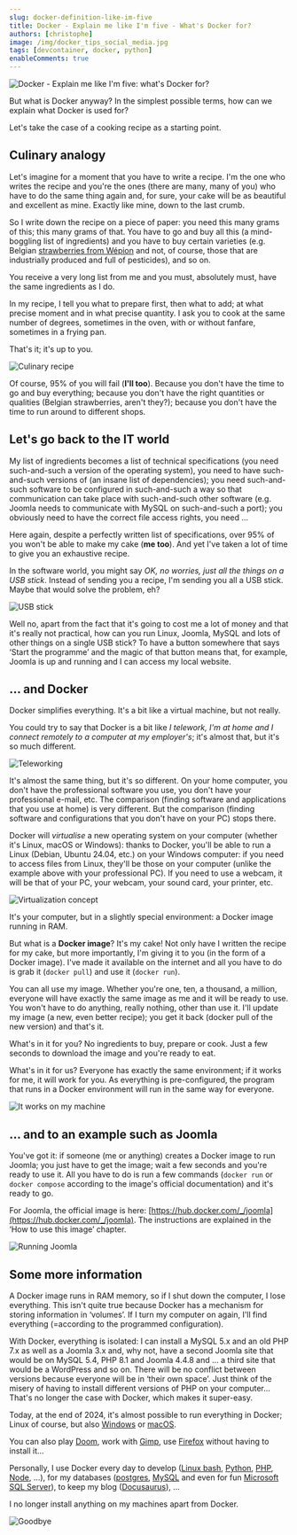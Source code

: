 ```yaml
---
slug: docker-definition-like-im-five 
title: Docker - Explain me like I'm five - What's Docker for?
authors: [christophe] 
image: /img/docker_tips_social_media.jpg 
tags: [devcontainer, docker, python] 
enableComments: true
---
```

<!-- cspell:ignore Wépion,telework,virtualise -->

![Docker - Explain me like I'm five: what's Docker for?](/img/docker_tips_banner.jpg)

But what is Docker anyway? In the simplest possible terms, how can we explain what Docker is used for?

Let's take the case of a cooking recipe as a starting point.

<!-- truncate -->

## Culinary analogy

Let's imagine for a moment that you have to write a recipe.  I'm the one who writes the recipe and you're the ones (there are many, many of you) who have to do the same thing again and, for sure, your cake will be as beautiful and excellent as mine. Exactly like mine, down to the last crumb.

So I write down the recipe on a piece of paper: you need this many grams of this; this many grams of that. You have to go and buy all this (a mind-boggling list of ingredients) and you have to buy certain varieties (e.g. Belgian [strawberries from Wépion](https://en.wikipedia.org/wiki/W%C3%A9pion_strawberry) and not, of course, those that are industrially produced and full of pesticides), and so on.

You receive a very long list from me and you must, absolutely must, have the same ingredients as I do.

In my recipe, I tell you what to prepare first, then what to add; at what precise moment and in what precise quantity. I ask you to cook at the same number of degrees, sometimes in the oven, with or without fanfare, sometimes in a frying pan.

That's it; it's up to you.

![Culinary recipe](./images/culinary_recipe.png)

Of course, 95% of you will fail (**I'll too**).  Because you don't have the time to go and buy everything; because you don't have the right quantities or qualities (Belgian strawberries, aren't they?); because you don't have the time to run around to different shops.

## Let's go back to the IT world

My list of ingredients becomes a list of technical specifications (you need such-and-such a version of the operating system), you need to have such-and-such versions of (an insane list of dependencies); you need such-and-such software to be configured in such-and-such a way so that communication can take place with such-and-such other software (e.g. Joomla needs to communicate with MySQL on such-and-such a port); you obviously need to have the correct file access rights, you need ...

Here again, despite a perfectly written list of specifications, over 95% of you won't be able to make my cake (**me too**). And yet I've taken a lot of time to give you an exhaustive recipe.

In the software world, you might say *OK, no worries, just all the things on a USB stick*. Instead of sending you a recipe, I'm sending you all a USB stick. Maybe that would solve the problem, eh?

![USB stick](./images/usb.png)

Well no, apart from the fact that it's going to cost me a lot of money and that it's really not practical, how can you run Linux, Joomla, MySQL and lots of other things on a single USB stick? To have a button somewhere that says ‘Start the programme’ and the magic of that button means that, for example, Joomla is up and running and I can access my local website.

## ... and Docker

Docker simplifies everything. It's a bit like a virtual machine, but not really.

You could try to say that Docker is a bit like *I telework, I'm at home and I connect remotely to a computer at my employer's*; it's almost that, but it's so much different. 

![Teleworking](./images/telework.png)

It's almost the same thing, but it's so different. On your home computer, you don't have the professional software you use, you don't have your professional e-mail, etc. The comparison (finding software and applications that you use at home) is very different. But the comparison (finding software and configurations that you don't have on your PC) stops there.

Docker will *virtualise* a new operating system on your computer (whether it's Linux, macOS or Windows): thanks to Docker, you'll be able to run a Linux (Debian, Ubuntu 24.04, etc.) on your Windows computer: if you need to access files from Linux, they'll be those on your computer (unlike the example above with your professional PC). If you need to use a webcam, it will be that of your PC, your webcam, your sound card, your printer, etc.

![Virtualization concept](./images/virtualization.png)

It's your computer, but in a slightly special environment: a Docker image running in RAM.

But what is a **Docker image**? It's my cake! Not only have I written the recipe for my cake, but more importantly, I'm giving it to you (in the form of a Docker image).  I've made it available on the internet and all you have to do is grab it (`docker pull`) and use it (`docker run`).

You can all use my image. Whether you're one, ten, a thousand, a million, everyone will have exactly the same image as me and it will be ready to use. You won't have to do anything, really nothing, other than use it.  I'll update my image (a new, even better recipe); you get it back (docker pull of the new version) and that's it.

What's in it for you? No ingredients to buy, prepare or cook. Just a few seconds to download the image and you're ready to eat.

What's in it for us? Everyone has exactly the same environment; if it works for me, it will work for you. As everything is pre-configured, the program that runs in a Docker environment will run in the same way for everyone. 

![It works on my machine](./images/it_works_on_my_machine.png)

## ... and to an example such as Joomla

You've got it: if someone (me or anything) creates a Docker image to run Joomla; you just have to get the image; wait a few seconds and you're ready to use it. All you have to do is run a few commands (`docker run` or `docker compose` according to the image's official documentation) and it's ready to go.

For Joomla, the official image is here: [https://hub.docker.com/_/joomla](https://hub.docker.com/_/joomla). The instructions are explained in the ‘How to use this image’ chapter.

![Running Joomla](./images/running_joomla.png)

## Some more information

A Docker image runs in RAM memory, so if I shut down the computer, I lose everything. This isn't quite true because Docker has a mechanism for storing information in ‘volumes’. If I turn my computer on again, I'll find everything (=according to the programmed configuration).

With Docker, everything is isolated: I can install a MySQL 5.x and an old PHP 7.x as well as a Joomla 3.x and, why not, have a second Joomla site that would be on MySQL 5.4, PHP 8.1 and Joomla 4.4.8 and ... a third site that would be a WordPress and so on. There will be no conflict between versions because everyone will be in ‘their own space’. Just think of the misery of having to install different versions of PHP on your computer... That's no longer the case with Docker, which makes it super-easy.

Today, at the end of 2024, it's almost possible to run everything in Docker; Linux of course, but also [Windows](https://hub.docker.com/r/dockurr/windows) or [macOS](https://hub.docker.com/r/dockurr/macos).

You can also play [Doom](https://github.com/CallumHoughton18/Doom-In-Docker), work with [Gimp](https://hub.docker.com/r/gimp/gimp/), use [Firefox](https://hub.docker.com/r/linuxserver/firefox) without having to install it...

Personally, I use Docker every day to develop ([Linux bash](https://hub.docker.com/_/alpine), [Python](https://hub.docker.com/_/python), [PHP](https://hub.docker.com/_/php), [Node](https://hub.docker.com/search?q=node), ...), for my databases ([postgres](https://hub.docker.com/_/postgres), [MySQL](https://hub.docker.com/_/mysql) and even for fun [Microsoft SQL Server](https://localhost:3000/blog/docker-mssql-server)), to keep my blog ([Docusaurus](https://localhost:3000/blog/docusaurus-docker-own-blog)), ...

I no longer install anything on my machines apart from Docker.

![Goodbye](./images/goodbye.png) 